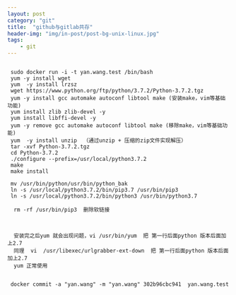 ```yaml
---
layout: post
category: "git"
title:  "github与gitlab共存"
header-img: "img/in-post/post-bg-unix-linux.jpg"
tags:
    - git
---
```



<pre><code>
 sudo docker run -i -t yan.wang.test /bin/bash
 yum -y install wget
 yum  -y install lrzsz
 wget https://www.python.org/ftp/python/3.7.2/Python-3.7.2.tgz
 yum -y install gcc automake autoconf libtool make (安装make，vim等基础功能)
 yum install zlib zlib-devel -y
 yum install libffi-devel -y
 yum -y remove gcc automake autoconf libtool make (移除make，vim等基础功能)
 yum  -y install unzip  （通过unzip + 压缩的zip文件实现解压）
 tar -xvf Python-3.7.2.tgz
 cd Python-3.7.2
 ./configure --prefix=/usr/local/python3.7.2
 make
 make install

 mv /usr/bin/python/usr/bin/python_bak
 ln -s /usr/local/python3.7.2/bin/pip3.7 /usr/bin/pip3
 ln -s /usr/local/python3.7.2/bin/python3 /usr/bin/python3.7

  rm -rf /usr/bin/pip3  删除软链接



  安装完之后yum 就会出现问题，vi /usr/bin/yum  把 第一行后面python 版本后面加上2.7
  同理  vi  /usr/libexec/urlgrabber-ext-down  把 第一行后面python 版本后面加上2.7
  yum 正常使用


 docker commit -a "yan.wang" -m "yan.wang" 302b96cbc941  yan.wang.test
</code></pre>









